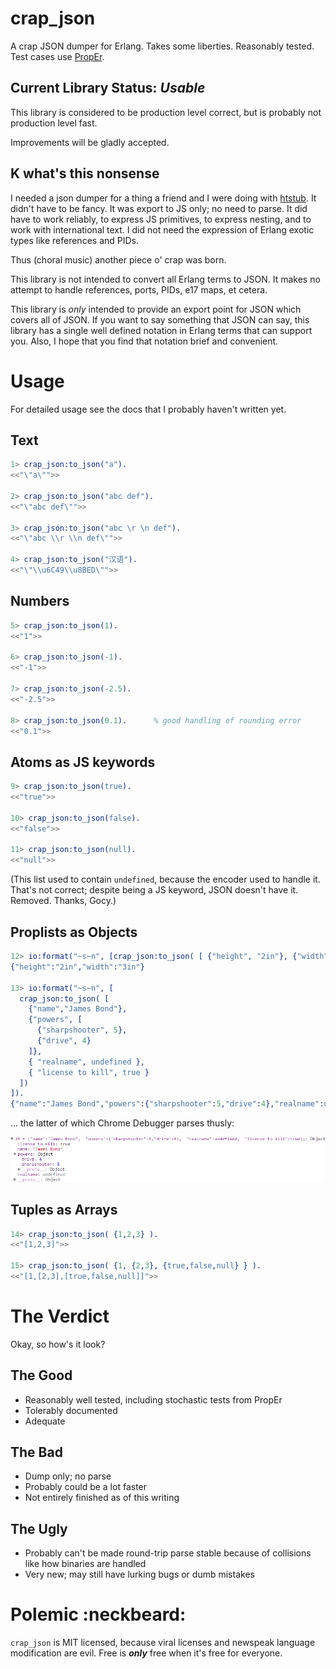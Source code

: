 crap_json
=========

A crap JSON dumper for Erlang.  Takes some liberties.  Reasonably tested.  Test cases use [PropEr](https://github.com/manopapad/proper).



Current Library Status: *Usable*
--------------------------------

This library is considered to be production level correct, but is probably not production level fast.

Improvements will be gladly accepted.



K what's this nonsense
----------------------

I needed a json dumper for a thing a friend and I were doing with [htstub](https://github.com/StoneCypher/htstub/).  It didn't have to be fancy.  It was export to JS only; no need to parse.  It did have to work reliably, to express JS primitives, to express nesting, and to work with international text.  I did not need the expression of Erlang exotic types like references and PIDs.

Thus (choral music) another piece o' crap was born.

This library is not intended to convert all Erlang terms to JSON.  It makes no attempt to handle references, ports, PIDs, e17 maps, et cetera.

This library is *only* intended to provide an export point for JSON which covers all of JSON.  If you want to say something that JSON can say, this library has a single well defined notation in Erlang terms that can support you.  Also, I hope that you find that notation brief and convenient.



Usage
=====

For detailed usage see the docs that I probably haven't written yet.

Text
----

```erlang
1> crap_json:to_json("a").
<<"\"a\"">>

2> crap_json:to_json("abc def").
<<"\"abc def\"">>

3> crap_json:to_json("abc \r \n def").
<<"\"abc \\r \\n def\"">>

4> crap_json:to_json("汉语").
<<"\"\\u6C49\\u8BED\"">>
```

Numbers
-------

```erlang
5> crap_json:to_json(1).
<<"1">>

6> crap_json:to_json(-1).
<<"-1">>

7> crap_json:to_json(-2.5).
<<"-2.5">>

8> crap_json:to_json(0.1).      % good handling of rounding error
<<"0.1">>
```

Atoms as JS keywords
--------------------

```erlang
9> crap_json:to_json(true).
<<"true">>

10> crap_json:to_json(false).
<<"false">>

11> crap_json:to_json(null). 
<<"null">>
```

(This list used to contain `undefined`, because the encoder used to handle it.  That's not correct; despite being a JS keyword, JSON doesn't have it.  Removed.  Thanks, Gocy.)

Proplists as Objects
--------------------

```erlang
12> io:format("~s~n", [crap_json:to_json( [ {"height", "2in"}, {"width", "3in"} ]) ]).
{"height":"2in","width":"3in"}

13> io:format("~s~n", [
  crap_json:to_json( [ 
    {"name","James Bond"}, 
    {"powers", [ 
      {"sharpshooter", 5}, 
      {"drive", 4} 
    ]}, 
    { "realname", undefined }, 
    { "license to kill", true } 
  ]) 
]). 
{"name":"James Bond","powers":{"sharpshooter":5,"drive":4},"realname":undefined,"license to kill":true}
```

... the latter of which Chrome Debugger parses thusly:

![](ParseOfObj.png)

Tuples as Arrays
----------------

```erlang
14> crap_json:to_json( {1,2,3} ).
<<"[1,2,3]">>

15> crap_json:to_json( {1, {2,3}, {true,false,null} } ).
<<"[1,[2,3],[true,false,null]]">>
```



The Verdict
===========

Okay, so how's it look?

The Good
--------

* Reasonably well tested, including stochastic tests from PropEr
* Tolerably documented
* Adequate



The Bad
-------

* Dump only; no parse
* Probably could be a lot faster
* Not entirely finished as of this writing



The Ugly
--------

* Probably can't be made round-trip parse stable because of collisions like how binaries are handled
* Very new; may still have lurking bugs or dumb mistakes



Polemic :neckbeard:
===================

`crap_json` is MIT licensed, because viral licenses and newspeak language modification are evil.  Free is ***only*** free when it's free for everyone.
